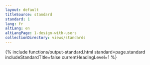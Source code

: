 ```yaml
---
layout: default
titleSource: standard
standard: 1
lang: fr
altLang: en
altLangPage: 1-design-with-users
collectionDirectory: views/standards
---
```

{% include functions/output-standard.html standard=page.standard includeStandardTitle=false currentHeadingLevel=1 %}

